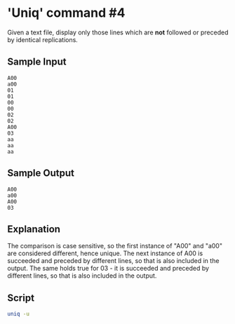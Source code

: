 # 'Uniq' command #4

Given a text file, display only those lines which are **not** followed or preceded by identical replications.

## Sample Input

    A00
    a00
    01
    01
    00
    00
    02
    02
    A00
    03
    aa
    aa
    aa
## Sample Output

    A00
    a00
    A00
    03
## Explanation

The comparison is case sensitive, so the first instance of "A00" and "a00" are considered different, hence unique.
The next instance of A00 is succeeded and preceded by different lines, so that is also included in the output.
The same holds true for 03 - it is succeeded and preceded by different lines, so that is also included in the output.

## Script

```bash
uniq -u
```